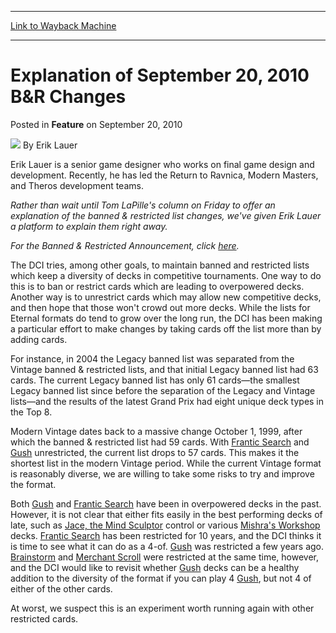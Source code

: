 
---
[Link to Wayback Machine](https://web.archive.org/web/20170415200643/http://magic.wizards.com/en/articles/archive/feature/explanation-september-20-2010-br-changes-2010-09-20)

[_metadata_:author]:- "Erik Lauer"
[_metadata_:description]:- "Rather than wait until Tom LaPille's column on Friday to offer an explanation of the banned &amp; restricted list changes, we've given Erik Lauer a platform to explain them right away.For the Banned &amp; Restricted Announcement, click here."
[_metadata_:generator]:- "Drupal 7 (http://drupal.org)"
[_metadata_:node]:- "604431"
[_metadata_:publish_date]:- "2010-09-20"
[_metadata_:source]:- "div-main-content"
[_metadata_:title]:- "Explanation of September 20, 2010 B&amp;R Changes"
[_metadata_:wayback_capture_timestamp]:- "2017-04-15 20:06:43"
[_metadata_:wayback_raw_url]:- "https://web.archive.org/web/20170415200643id_/http://magic.wizards.com/en/articles/archive/feature/explanation-september-20-2010-br-changes-2010-09-20"
[_metadata_:wayback_url]:- "http://magic.wizards.com/en/articles/archive/feature/explanation-september-20-2010-br-changes-2010-09-20"
---


Explanation of September 20, 2010 B&R Changes
=============================================



 Posted in **Feature**
 on September 20, 2010 






![](https://media.magic.wizards.com/styles/auth_small/public/images/person/authorpic_eriklauer.jpg)
By Erik Lauer




Erik Lauer is a senior game designer who works on final game design and development. Recently, he has led the Return to Ravnica, Modern Masters, and Theros development teams. 






*Rather than wait until Tom LaPille's column on Friday to offer an explanation of the banned & restricted list changes, we've given Erik Lauer a platform to explain them right away.*

*For the Banned & Restricted Announcement, click [here](/en/articles/archive/september-20-2010-dci-banned-restricted-list-announcement-2010-09-20).*

The DCI tries, among other goals, to maintain banned and restricted lists which keep a diversity of decks in competitive tournaments. One way to do this is to ban or restrict cards which are leading to overpowered decks. Another way is to unrestrict cards which may allow new competitive decks, and then hope that those won't crowd out more decks. While the lists for Eternal formats do tend to grow over the long run, the DCI has been making a particular effort to make changes by taking cards off the list more than by adding cards.

For instance, in 2004 the Legacy banned list was separated from the Vintage banned & restricted lists, and that initial Legacy banned list had 63 cards. The current Legacy banned list has only 61 cards—the smallest Legacy banned list since before the separation of the Legacy and Vintage lists—and the results of the latest Grand Prix had eight unique deck types in the Top 8.

Modern Vintage dates back to a massive change October 1, 1999, after which the banned & restricted list had 59 cards. With [Frantic Search](http://gatherer.wizards.com/Pages/Card/Details.aspx?name=Frantic+Search) and [Gush](http://gatherer.wizards.com/Pages/Card/Details.aspx?name=Gush) unrestricted, the current list drops to 57 cards. This makes it the shortest list in the modern Vintage period. While the current Vintage format is reasonably diverse, we are willing to take some risks to try and improve the format.

Both [Gush](http://gatherer.wizards.com/Pages/Card/Details.aspx?name=Gush) and [Frantic Search](http://gatherer.wizards.com/Pages/Card/Details.aspx?name=Frantic+Search) have been in overpowered decks in the past. However, it is not clear that either fits easily in the best performing decks of late, such as [Jace, the Mind Sculptor](http://gatherer.wizards.com/Pages/Card/Details.aspx?name=Jace%2C+the+Mind+Sculptor) control or various [Mishra's Workshop](http://gatherer.wizards.com/Pages/Card/Details.aspx?name=Mishra%27s+Workshop) decks. [Frantic Search](http://gatherer.wizards.com/Pages/Card/Details.aspx?name=Frantic+Search) has been restricted for 10 years, and the DCI thinks it is time to see what it can do as a 4-of. [Gush](http://gatherer.wizards.com/Pages/Card/Details.aspx?name=Gush) was restricted a few years ago. [Brainstorm](http://gatherer.wizards.com/Pages/Card/Details.aspx?name=Brainstorm) and [Merchant Scroll](http://gatherer.wizards.com/Pages/Card/Details.aspx?name=Merchant+Scroll) were restricted at the same time, however, and the DCI would like to revisit whether [Gush](http://gatherer.wizards.com/Pages/Card/Details.aspx?name=Gush) decks can be a healthy addition to the diversity of the format if you can play 4 [Gush](http://gatherer.wizards.com/Pages/Card/Details.aspx?name=Gush), but not 4 of either of the other cards.

At worst, we suspect this is an experiment worth running again with other restricted cards.







